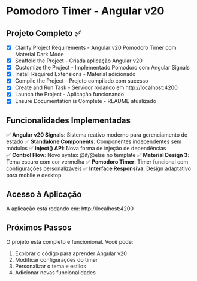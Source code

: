 # Pomodoro Timer - Angular v20

## Projeto Completo ✅

- [x] Clarify Project Requirements - Angular v20 Pomodoro Timer com Material Dark Mode
- [x] Scaffold the Project - Criada aplicação Angular v20 
- [x] Customize the Project - Implementado Pomodoro com Angular Signals
- [x] Install Required Extensions - Material adicionado
- [x] Compile the Project - Projeto compilado com sucesso
- [x] Create and Run Task - Servidor rodando em http://localhost:4200
- [x] Launch the Project - Aplicação funcionando
- [x] Ensure Documentation is Complete - README atualizado

## Funcionalidades Implementadas

✅ **Angular v20 Signals**: Sistema reativo moderno para gerenciamento de estado
✅ **Standalone Components**: Componentes independentes sem módulos
✅ **inject() API**: Nova forma de injeção de dependências  
✅ **Control Flow**: Novo syntax @if/@else no template
✅ **Material Design 3**: Tema escuro com cor vermelha
✅ **Pomodoro Timer**: Timer funcional com configurações personalizáveis
✅ **Interface Responsiva**: Design adaptativo para mobile e desktop

## Acesso à Aplicação

A aplicação está rodando em: http://localhost:4200

## Próximos Passos

O projeto está completo e funcionional. Você pode:
1. Explorar o código para aprender Angular v20
2. Modificar configurações do timer
3. Personalizar o tema e estilos
4. Adicionar novas funcionalidades
